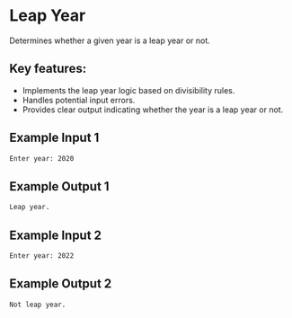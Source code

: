 # Leap Year
Determines whether a given year is a leap year or not.

## Key features:
- Implements the leap year logic based on divisibility rules.
- Handles potential input errors.
- Provides clear output indicating whether the year is a leap year or not.

## Example Input 1
```bash
Enter year: 2020
```
## Example Output 1

```bash
Leap year.
```

## Example Input 2
```bash
Enter year: 2022
```
## Example Output 2

```bash
Not leap year.
```
